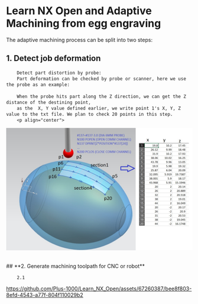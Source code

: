 # Learn NX Open and Adaptive Machining from egg engraving
The adaptive machining process can be split into two steps: 
## **1. Detect job deformation**  
        Detect part distortion by probe:
        Part deformation can be checked by probe or scanner, here we use the probe as an example: 

        When the probe hits part along the Z direction, we can get the Z distance of the destining point,
        as the  X, Y value defined earlier, we write point 1's X, Y, Z value to the txt file. We plan to check 20 points in this step.
        <p align="center">
<img src=https://github.com/Plus-1000/Learn-NX-Open-and-adaptive-machining-from-egg-engraving/blob/main/image/1_probe%2020%20pts.jpg length="150">
</p>

<br/>
## **2. Generate machining toolpath for CNC or robot**

        2.1   



https://github.com/Plus-1000/Learn_NX_Open/assets/67260387/bee8f803-8efd-4543-a77f-804f110029b2

